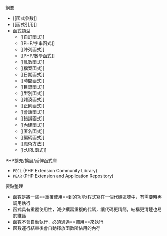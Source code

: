綱要
- [[函式參數]]
- [[函式引用]]
- 函式類型
	* [[自訂函式]]
	* [[PHP/字串函式]]
	* [[陣列函式]]
	* [[PHP/數學函式]]
	* [[亂數函式]]
	* [[檔案函式]]	
	* [[日期函式]]
	* [[時間函式]]
	* [[目錄函式]]
	* [[型別函式]]
	* [[雜湊函式]]
	* [[正則函式]]
	* [[會話函式]]
	* [[錯誤函式]]
	* [[內建函式]]
	* [[匿名函式]]
	* [[編碼函式]]
	* [[魔術方法]]
	* [[cURL函式]]

PHP擴充/擴展/延伸函式庫
* `PECL` (PHP Extension Community Library)
* `PEAR` (PHP Extension and Application Repository)

要點整理
- 函數是將一些==重覆使用==到的功能/程式寫在一個代碼區塊中，有需要時再調用執行
- 函式具有重覆使用性，減少撰寫重複的代碼，讓代碼更精簡，結構更清楚也易於維護
- 函數不會自動執行，必須通過==調用==來執行
- 函數運行結束後會自動釋放函數所佔用的內存